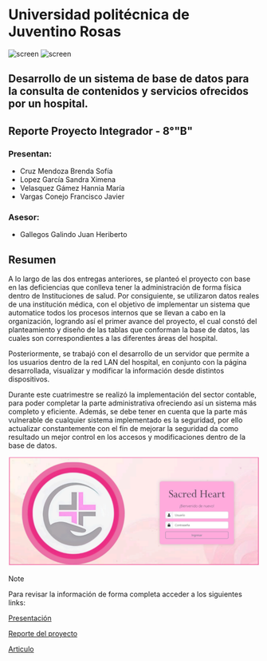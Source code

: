 # Universidad politécnica de Juventino Rosas 

![screen]( https://encrypted-tbn0.gstatic.com/images?q=tbn:ANd9GcSiG0DbxySxNXC16jJg_ComAS-wtDkVwRDCnVieX40v2wpZO9lqcA1P6gm_Hj0p_JmQZEM&usqp=CAU )
![screen]( https://encrypted-tbn0.gstatic.com/images?q=tbn:ANd9GcSs6oXy_k2SdOhlDPwrMYydfJd6RDtr98hzFA&s )
## Desarrollo de un sistema de base de datos para la consulta de contenidos y servicios ofrecidos por un hospital.
## Reporte Proyecto Integrador - 8°"B" 

### Presentan:

* Cruz Mendoza Brenda Sofía
* Lopez García Sandra Ximena
* Velasquez Gámez Hannia María
* Vargas Conejo Francisco Javier

### Asesor:
* Gallegos Galindo Juan Heriberto

## Resumen

A lo largo de las dos entregas anteriores, se planteó el proyecto con base en las deficiencias que conlleva tener la administración de forma física dentro de Instituciones de salud.
Por consiguiente, se utilizaron datos reales de una institución médica, con el objetivo de implementar un sistema que automatice todos los procesos internos que se llevan a cabo en la organización, logrando así el primer avance del proyecto, el cual constó del planteamiento y diseño de las tablas que conforman la base de datos, las cuales son correspondientes a las diferentes áreas del hospital.

Posteriormente, se trabajó con el desarrollo de un servidor que permite a los usuarios dentro de la red LAN del hospital, en conjunto con la página desarrollada, visualizar y modificar la información desde distintos dispositivos.

Durante este cuatrimestre se realizó la implementación del sector contable, para poder completar la parte administrativa ofreciendo así un sistema más completo y eficiente.
Además, se debe tener en cuenta que la parte más vulnerable de cualquier sistema implementado es la seguridad, por ello actualizar constantemente con el fin de mejorar la seguridad da como resultado un mejor control en los accesos y modificaciones dentro de la base de datos.

![screen]( SacredHeart.png )

>[!NOTE]
   >
   >Para revisar la información de forma completa acceder a los siguientes links:
>
>[ Presentación ]( https://github.com/SOFTINE/ProyectoInt/blob/84bc21ebc08f709410ec1b9b848008e06442de69/Presentacion_Integrador_8vo.-2.pdf )
>
>[ Reporte del proyecto ]( https://github.com/SOFTINE/ProyectoInt/blob/84bc21ebc08f709410ec1b9b848008e06442de69/Proyecto%20Integrador%208vo%20-%20parcial%202.pdf )
>
>[ Articulo ]( https://github.com/SOFTINE/ProyectoInt/blob/84bc21ebc08f709410ec1b9b848008e06442de69/Articulo_8vo.pdf )

